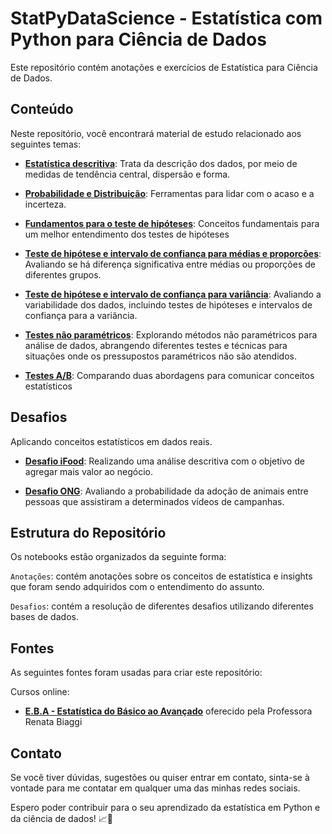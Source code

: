 # StatPyDataScience - Estatística com Python para Ciência de Dados

Este repositório contém anotações e exercícios de Estatística para Ciência de Dados.

## Conteúdo

Neste repositório, você encontrará material de estudo relacionado aos seguintes temas:

- [**Estatística descritiva**](https://github.com/JosenildoJunior/StatPyDataScience/blob/main/E.B.A%20-%20Estat%C3%ADstica%20do%20B%C3%A1sico%20ao%20Avan%C3%A7ado/Notebooks/Estat%C3%ADstica_descritiva_EBA.ipynb): Trata da descrição dos dados, por meio de medidas de tendência central, dispersão e forma.
  
- [**Probabilidade e Distribuição**](https://github.com/JosenildoJunior/StatPyDataScience/blob/main/E.B.A%20-%20Estat%C3%ADstica%20do%20B%C3%A1sico%20ao%20Avan%C3%A7ado/Notebooks/Probabilidade_e_distribui%C3%A7%C3%A3o.ipynb): Ferramentas para lidar com o acaso e a incerteza.
  
- [**Fundamentos para o teste de hipóteses**](https://github.com/JosenildoJunior/StatPyDataScience/blob/main/E.B.A%20-%20Estat%C3%ADstica%20do%20B%C3%A1sico%20ao%20Avan%C3%A7ado/Notebooks/Fundamentos_Teste_de_Hip%C3%B3tese.ipynb): Conceitos fundamentais para um melhor entendimento dos testes de hipóteses
 
- [**Teste de hipótese e intervalo de confiança para médias e proporções**](https://github.com/JosenildoJunior/StatPyDataScience/blob/main/E.B.A%20-%20Estat%C3%ADstica%20do%20B%C3%A1sico%20ao%20Avan%C3%A7ado/Notebooks/Teste_de_hip%C3%B3tese_e_intervalo_de_confian%C3%A7a_para_m%C3%A9dias.ipynb): Avaliando se há diferença significativa entre médias ou proporções de diferentes grupos.
  
- [**Teste de hipótese e intervalo de confiança para variância**](https://github.com/JosenildoJunior/StatPyDataScience/blob/main/E.B.A%20-%20Estat%C3%ADstica%20do%20B%C3%A1sico%20ao%20Avan%C3%A7ado/Notebooks/Teste_de_Hip%C3%B3tese_e_intervalo_de_confian%C3%A7a_para_vari%C3%A2ncia.ipynb): Avaliando a variabilidade dos dados, incluindo testes de hipóteses e intervalos de confiança para a variância.

-  [**Testes não paramétricos**](https://github.com/JosenildoJunior/StatPyDataScience/blob/main/E.B.A%20-%20Estat%C3%ADstica%20do%20B%C3%A1sico%20ao%20Avan%C3%A7ado/Notebooks/Testes_n%C3%A3o_param%C3%A9tricos.ipynb): Explorando métodos não paramétricos para análise de dados, abrangendo diferentes testes e técnicas para situações onde os pressupostos paramétricos não são atendidos.

-  [**Testes A/B**](https://github.com/JosenildoJunior/StatPyDataScience/blob/main/E.B.A%20-%20Estat%C3%ADstica%20do%20B%C3%A1sico%20ao%20Avan%C3%A7ado/Notebooks/Testes_A_B.ipynb): Comparando duas abordagens para comunicar conceitos estatísticos

  

  
## Desafios 

Aplicando conceitos estatísticos em dados reais.

- [**Desafio iFood**](https://github.com/JosenildoJunior/StatPyDataScience/blob/main/E.B.A%20-%20Estat%C3%ADstica%20do%20B%C3%A1sico%20ao%20Avan%C3%A7ado/Desafios/Ifood/Desafio_Ifood.ipynb): Realizando uma análise descritiva com o objetivo de agregar mais valor ao negócio.
  
- [**Desafio ONG**](https://github.com/JosenildoJunior/StatPyDataScience/blob/main/E.B.A%20-%20Estat%C3%ADstica%20do%20B%C3%A1sico%20ao%20Avan%C3%A7ado/Desafios/ONG/Desafio_Teste_de_Hip%C3%B3tese.ipynb): Avaliando a probabilidade da adoção de animais entre pessoas que assistiram a determinados vídeos de campanhas.

## Estrutura do Repositório

Os notebooks estão organizados da seguinte forma:

`Anotações`: contém anotações sobre os conceitos de estatística e insights que foram sendo adquiridos com o entendimento do assunto.

`Desafios`: contém a resolução de diferentes desafios utilizando diferentes bases de dados.

## Fontes

As seguintes fontes foram usadas para criar este repositório:

Cursos online:

- [**E.B.A - Estatística do Básico ao Avançado**](https://www.renatabiaggi.com/eba) oferecido pela Professora Renata Biaggi

## Contato

Se você tiver dúvidas, sugestões ou quiser entrar em contato, sinta-se à vontade para me contatar em qualquer uma das minhas redes sociais.

Espero poder contribuir para o seu aprendizado da estatística em Python e da ciência de dados! 📈🐍
